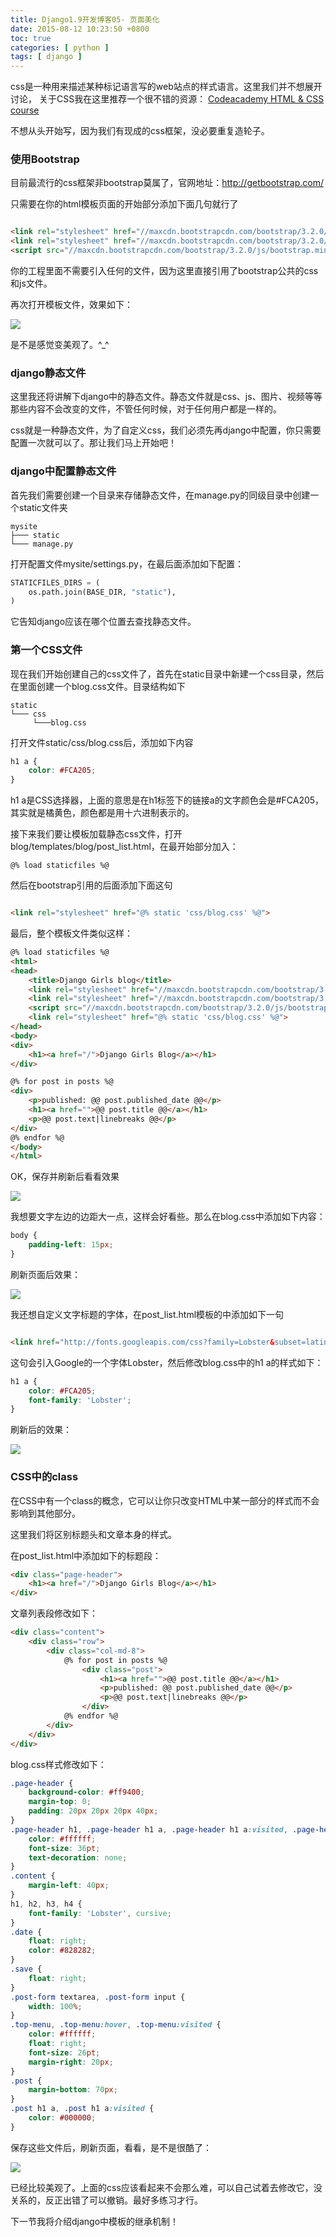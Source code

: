 ```yaml
---
title: Django1.9开发博客05- 页面美化
date: 2015-08-12 10:23:50 +0800
toc: true
categories: [ python ]
tags: [ django ]
---
```


css是一种用来描述某种标记语言写的web站点的样式语言。这里我们并不想展开讨论，
关于CSS我在这里推荐一个很不错的资源： [Codeacademy HTML & CSS course][]

不想从头开始写，因为我们有现成的css框架，没必要重复造轮子。
<!-- more -->

### 使用Bootstrap

目前最流行的css框架非bootstrap莫属了，官网地址：<http://getbootstrap.com/>

只需要在你的html模板页面的开始部分添加下面几句就行了

```html

<link rel="stylesheet" href="//maxcdn.bootstrapcdn.com/bootstrap/3.2.0/css/bootstrap.min.css">
<link rel="stylesheet" href="//maxcdn.bootstrapcdn.com/bootstrap/3.2.0/css/bootstrap-theme.min.css">
<script src="//maxcdn.bootstrapcdn.com/bootstrap/3.2.0/js/bootstrap.min.js"></script>
```

你的工程里面不需要引入任何的文件，因为这里直接引用了bootstrap公共的css和js文件。

再次打开模板文件，效果如下：

![](https://xnstatic-1253397658.file.myqcloud.com/dj011.jpg)

是不是感觉变美观了。^_^

### django静态文件

这里我还将讲解下django中的静态文件。静态文件就是css、js、图片、视频等等那些内容不会改变的文件，不管任何时候，对于任何用户都是一样的。

css就是一种静态文件，为了自定义css，我们必须先再django中配置，你只需要配置一次就可以了。那让我们马上开始吧！

### django中配置静态文件

首先我们需要创建一个目录来存储静态文件，在manage.py的同级目录中创建一个static文件夹

```
mysite
├─── static
└─── manage.py
```

打开配置文件mysite/settings.py，在最后面添加如下配置：

```python
STATICFILES_DIRS = (
    os.path.join(BASE_DIR, "static"),
)
```

它告知django应该在哪个位置去查找静态文件。

### 第一个CSS文件

现在我们开始创建自己的css文件了，首先在static目录中新建一个css目录，然后在里面创建一个blog.css文件。目录结构如下

```
static
└─── css
     └───blog.css
```

打开文件static/css/blog.css后，添加如下内容

```css
h1 a {
    color: #FCA205;
}
```

h1 a是CSS选择器，上面的意思是在h1标签下的链接a的文字颜色会是#FCA205，其实就是橘黄色，颜色都是用十六进制表示的。

接下来我们要让模板加载静态css文件，打开blog/templates/blog/post_list.html，在最开始部分加入：

```
@% load staticfiles %@
```

然后在bootstrap引用的后面添加下面这句

```html

<link rel="stylesheet" href="@% static 'css/blog.css' %@">
```

最后，整个模板文件类似这样：

```html
@% load staticfiles %@
<html>
<head>
    <title>Django Girls blog</title>
    <link rel="stylesheet" href="//maxcdn.bootstrapcdn.com/bootstrap/3.2.0/css/bootstrap.min.css">
    <link rel="stylesheet" href="//maxcdn.bootstrapcdn.com/bootstrap/3.2.0/css/bootstrap-theme.min.css">
    <script src="//maxcdn.bootstrapcdn.com/bootstrap/3.2.0/js/bootstrap.min.js"></script>
    <link rel="stylesheet" href="@% static 'css/blog.css' %@">
</head>
<body>
<div>
    <h1><a href="/">Django Girls Blog</a></h1>
</div>

@% for post in posts %@
<div>
    <p>published: @@ post.published_date @@</p>
    <h1><a href="">@@ post.title @@</a></h1>
    <p>@@ post.text|linebreaks @@</p>
</div>
@% endfor %@
</body>
</html>
```

OK，保存并刷新后看看效果

![](https://xnstatic-1253397658.file.myqcloud.com/dj012.jpg)

我想要文字左边的边距大一点，这样会好看些。那么在blog.css中添加如下内容：

```css
body {
    padding-left: 15px;
}
```

刷新页面后效果：

![](https://xnstatic-1253397658.file.myqcloud.com/dj013.jpg)

我还想自定义文字标题的字体，在post_list.html模板的中添加如下一句

```html

<link href="http://fonts.googleapis.com/css?family=Lobster&subset=latin,latin-ext" rel="stylesheet" type="text/css">
```

这句会引入Google的一个字体Lobster，然后修改blog.css中的h1 a的样式如下：

```css
h1 a {
    color: #FCA205;
    font-family: 'Lobster';
}
```

刷新后的效果：

![](https://xnstatic-1253397658.file.myqcloud.com/dj014.jpg)

### CSS中的class

在CSS中有一个class的概念，它可以让你只改变HTML中某一部分的样式而不会影响到其他部分。

这里我们将区别标题头和文章本身的样式。

在post_list.html中添加如下的标题段：

```html
<div class="page-header">
    <h1><a href="/">Django Girls Blog</a></h1>
</div>
```

文章列表段修改如下：

```html
<div class="content">
    <div class="row">
        <div class="col-md-8">
            @% for post in posts %@
                <div class="post">
                    <h1><a href="">@@ post.title @@</a></h1>
                    <p>published: @@ post.published_date @@</p>
                    <p>@@ post.text|linebreaks @@</p>
                </div>
            @% endfor %@
        </div>
    </div>
</div>
```

blog.css样式修改如下：

```css
.page-header {
    background-color: #ff9400;
    margin-top: 0;
    padding: 20px 20px 20px 40px;
}
.page-header h1, .page-header h1 a, .page-header h1 a:visited, .page-header h1 a:active {
    color: #ffffff;
    font-size: 36pt;
    text-decoration: none;
}
.content {
    margin-left: 40px;
}
h1, h2, h3, h4 {
    font-family: 'Lobster', cursive;
}
.date {
    float: right;
    color: #828282;
}
.save {
    float: right;
}
.post-form textarea, .post-form input {
    width: 100%;
}
.top-menu, .top-menu:hover, .top-menu:visited {
    color: #ffffff;
    float: right;
    font-size: 26pt;
    margin-right: 20px;
}
.post {
    margin-bottom: 70px;
}
.post h1 a, .post h1 a:visited {
    color: #000000;
}
```

保存这些文件后，刷新页面，看看，是不是很酷了：

![](https://xnstatic-1253397658.file.myqcloud.com/dj015.jpg)

已经比较美观了。上面的css应该看起来不会那么难，可以自己试着去修改它，没关系的，反正出错了可以撤销。最好多练习才行。

下一节我将介绍django中模板的继承机制！

[Codeacademy HTML & CSS course]: http://www.codecademy.com/tracks/web
